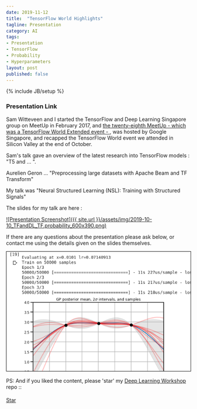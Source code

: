 ```yaml
---
date: 2019-11-12
title:  "TensorFlow World Highlights"
tagline: Presentation
category: AI
tags:
- Presentation
- TensorFlow
- Probability
- Hyperparameters
layout: post
published: false
---
```

{% include JB/setup %}



### Presentation Link

Sam Witteveen and I started the TensorFlow and Deep Learning Singapore group on MeetUp in February 2017,
and [the twenty-eighth MeetUp - which was a TensorFlow World Extended event - ](https://www.meetup.com/TensorFlow-and-Deep-Learning-Singapore/events/266224621/),
was hosted by Google Singapore, and recapped the TensorFlow World event we attended in Silicon Valley at the end of October.  

<!--

Need to read : 
  Text to text transfer transformer from Google  (potential for Sam at next TF&DL)
    https://github.com/google-research/text-to-text-transfer-transformer
Potential topic :
  MelGAN 
    http://swpark.me/melgan/
  Neural Structured Learning (NSL): Training with Structured Signals
    https://www.tensorflow.org/neural_structured_learning
    Looks v. promising
    
    
Aurelien to talk "Intro to Apache Beam" and 
  might give a couple TensorFlow examples including TF Datasets and TF Transform
  == "Preprocessing large datasets with Apache Beam and TF Transform"

Sam talk on T5 + BART (maybe) or "Hey GPT2"



!-->

Sam's talk gave an overview of the latest research into TensorFlow models  : "T5 and ... ".

Aurelien Geron ... "Preprocessing large datasets with Apache Beam and TF Transform"

My talk was "Neural Structured Learning (NSL): Training with Structured Signals"

The slides for my talk are here :

<a href="http://redcatlabs.com/2019-10-10_TFandDL_TF.probability/" target="_blank">
![Presentation Screenshot]({{ site.url }}/assets/img/2019-10-10_TFandDL_TF.probability_600x390.png)
</a>

If there are any questions about the presentation please ask below, 
or contact me using the details given on the slides themselves.

<a href="http://redcatlabs.com/2019-10-10_TFandDL_TF.probability/#/5/1" target="_blank">
<img src="/assets/img/2019-10-10_TFandDL_TF.probability_NB2_600x390.png" alt="Presentation Content Example" style="border:1px solid #000000" />
</a>


PS:  And if you liked the content, please 'star' my <a href="https://github.com/mdda/deep-learning-workshop" target="_blank">Deep Learning Workshop</a> repo ::
<!-- From :: https://buttons.github.io/ -->
<!-- Place this tag where you want the button to render. -->
<span style="position:relative;top:5px;">
<a aria-label="Star mdda/deep-learning-workshop on GitHub" data-count-aria-label="# stargazers on GitHub" data-count-api="/repos/mdda/deep-learning-workshop#stargazers_count" data-count-href="/mdda/deep-learning-workshop/stargazers" data-icon="octicon-star" href="https://github.com/mdda/deep-learning-workshop" class="github-button">Star</a>
<!-- Place this tag right after the last button or just before your close body tag. -->
<script async defer id="github-bjs" src="https://buttons.github.io/buttons.js"></script>
</span>

